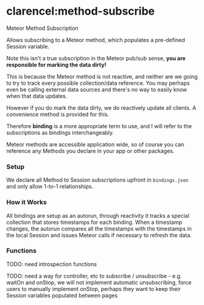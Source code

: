 # clarencel:method-subscribe
Meteor Method Subscription

Allows subscribing to a Meteor method, which populates a pre-defined Session variable. 

Note this isn't a true subscription in the Meteor pub/sub sense, **you are responsible for marking the data dirty!** 

This is because the Meteor method is not reactive, and neither are we going to try to track every possible 
collection/data reference. You may perhaps even be calling external data sources and there's no way to easily 
know when that data updates.

However if you do mark the data dirty, we do reactively update all clients. A convenience method is provided for this.

Therefore **binding** is a more appropriate term to use, and I will refer to the subscriptions as bindings interchangeably.

Meteor methods are accessible application wide, so of course you can reference any Methods you declare in your app or other packages.



### Setup

We declare all Method to Session subscriptions upfront in `bindings.json` and only allow 1-to-1 relationships.




### How it Works

All bindings are setup as an autorun, through reactivity it tracks a special collection that stores timestamps for each binding. 
When a timestamp changes, the autorun compares all the timestamps with the timestamps in the local Session and issues Meteor
calls if necessary to refresh the data.



### Functions

TODO: need introspection functions

TODO: need a way for controller, etc to subscribe / unsubscribe - e.g. waitOn and onStop, we will not implement automatic
unsubscribing, force users to manually implement onStop, perhaps they want to keep their Session variables populated between
pages





